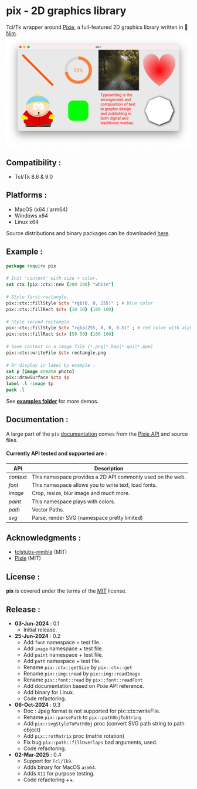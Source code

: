 pix - 2D graphics library
================
Tcl/Tk wrapper around [Pixie](https://github.com/treeform/pixie), a full-featured 2D graphics library written in 👑 [Nim](https://nim-lang.org).
![Photo gallery](examples/pix.png)

Compatibility :
-------------------------
- Tcl/Tk 8.6 & 9.0

Platforms :
-------------------------
- MacOS (x64 / arm64)
- Windows x64
- Linux x64

Source distributions and binary packages can be downloaded [here](https://github.com/nico-robert/pix/releases).

Example :
-------------------------
```tcl
package require pix

# Init 'context' with size + color.
set ctx [pix::ctx::new {200 200} "white"]

# Style first rectangle.
pix::ctx::fillStyle $ctx "rgb(0, 0, 255)" ; # blue color
pix::ctx::fillRect $ctx {10 10} {100 100}

# Style second rectangle.
pix::ctx::fillStyle $ctx "rgba(255, 0, 0, 0.5)" ; # red color with alpha 50%
pix::ctx::fillRect $ctx {50 50} {100 100}

# Save context in a image file (*.png|*.bmp|*.qoi|*.ppm)
pix::ctx::writeFile $ctx rectangle.png

# Or display in label by example :
set p [image create photo]
pix::drawSurface $ctx $p
label .l -image $p
pack .l
```
See **[examples folder](/examples)** for more demos.

Documentation :
-------------------------
A large part of the `pix` [documentation](http://htmlpreview.github.io/?https://github.com/nico-robert/pix/blob/master/doc/pix.html) comes from the [Pixie API](https://treeform.github.io/pixie/) and source files. 

#### Currently API tested and supported are :
| API        | Description
| ------     | ------
| _context_  | This namespace provides a 2D API commonly used on the web.
| _font_     | This namespace allows you to write text, load fonts.
| _image_    | Crop, resize, blur image and much more.
| _paint_    | This namespace plays with colors.
| _path_     | Vector Paths.
| _svg_      | Parse, render SVG (namespace pretty limited)

Acknowledgments :
-------------------------
- [tclstubs-nimble](https://github.com/mpcjanssen/tclstubs-nimble) (MIT)
- [Pixie](https://github.com/treeform/pixie) (MIT)

License :
-------------------------
**pix** is covered under the terms of the [MIT](LICENSE) license.

Release :
-------------------------
*  **03-Jun-2024** : 0.1
    - Initial release.
*  **25-Jun-2024** : 0.2
    - Add `font` namespace + test file.
    - Add `image` namespace + test file.
    - Add `paint` namespace + test file.
    - Add `path` namespace + test file.
    - Rename `pix::ctx::getSize` by `pix::ctx::get` 
    - Rename `pix::img::read` by `pix::img::readImage`
    - Rename `pix::font::read` by `pix::font::readFont`
    - Add documentation based on Pixie API reference.
    - Add binary for Linux.
    - Code refactoring.
*  **06-Oct-2024** : 0.3
    - Doc : Jpeg format is not supported for pix::ctx::writeFile.
    - Rename `pix::parsePath` to `pix::pathObjToString`
    - Add `pix::svgStyleToPathObj` proc (convert SVG path string to path object)
    - Add `pix::rotMatrix` proc (matrix rotation)
    - Fix bug `pix::path::fillOverlaps` bad arguments, used.
    - Code refactoring.
*  **02-Mar-2025** : 0.4
    - Support for `Tcl/Tk9`.
    - Adds binary for MacOS `arm64`.
    - Adds `X11` for purpose testing.
    - Code refactoring ++.
